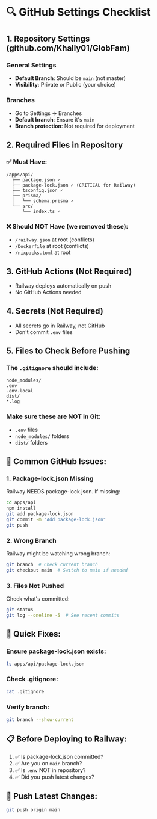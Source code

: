 # 🔍 GitHub Settings Checklist

## 1. Repository Settings (github.com/Khally01/GlobFam)

### General Settings
- **Default Branch**: Should be `main` (not master)
- **Visibility**: Private or Public (your choice)

### Branches
- Go to Settings → Branches
- **Default branch**: Ensure it's `main`
- **Branch protection**: Not required for deployment

## 2. Required Files in Repository

### ✅ Must Have:
```
/apps/api/
  ├── package.json ✓
  ├── package-lock.json ✓ (CRITICAL for Railway)
  ├── tsconfig.json ✓
  ├── prisma/
  │   └── schema.prisma ✓
  └── src/
      └── index.ts ✓
```

### ❌ Should NOT Have (we removed these):
- `/railway.json` at root (conflicts)
- `/Dockerfile` at root (conflicts)
- `/nixpacks.toml` at root

## 3. GitHub Actions (Not Required)
- Railway deploys automatically on push
- No GitHub Actions needed

## 4. Secrets (Not Required)
- All secrets go in Railway, not GitHub
- Don't commit `.env` files

## 5. Files to Check Before Pushing

### The `.gitignore` should include:
```
node_modules/
.env
.env.local
dist/
*.log
```

### Make sure these are NOT in Git:
- `.env` files
- `node_modules/` folders
- `dist/` folders

## 🚨 Common GitHub Issues:

### 1. Package-lock.json Missing
Railway NEEDS package-lock.json. If missing:
```bash
cd apps/api
npm install
git add package-lock.json
git commit -m "Add package-lock.json"
git push
```

### 2. Wrong Branch
Railway might be watching wrong branch:
```bash
git branch  # Check current branch
git checkout main  # Switch to main if needed
```

### 3. Files Not Pushed
Check what's committed:
```bash
git status
git log --oneline -5  # See recent commits
```

## 🔧 Quick Fixes:

### Ensure package-lock.json exists:
```bash
ls apps/api/package-lock.json
```

### Check .gitignore:
```bash
cat .gitignore
```

### Verify branch:
```bash
git branch --show-current
```

## 📋 Before Deploying to Railway:
1. ✅ Is package-lock.json committed?
2. ✅ Are you on `main` branch?
3. ✅ Is `.env` NOT in repository?
4. ✅ Did you push latest changes?

## 🚀 Push Latest Changes:
```bash
git push origin main
```